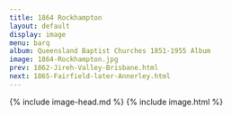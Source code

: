 ```yaml
---
title: 1864 Rockhampton
layout: default
display: image
menu: barq
album: Queensland Baptist Churches 1851-1955 Album
image: 1864-Rockhampton.jpg
prev: 1862-Jireh-Valley-Brisbane.html
next: 1865-Fairfield-later-Annerley.html
---
```

{% include image-head.md %}
{% include image.html %}